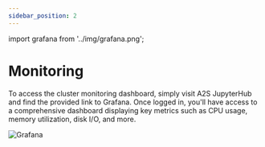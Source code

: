 ```yaml
---
sidebar_position: 2
---
```


import grafana from '../img/grafana.png';

# Monitoring

To access the cluster monitoring dashboard, simply visit A2S JupyterHub and find the provided link to Grafana. Once logged in, you'll have access to a comprehensive dashboard displaying key metrics such as CPU usage, memory utilization, disk I/O, and more.

<img src={grafana} alt="Grafana" />